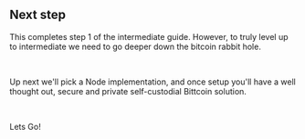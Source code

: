 ## Next step

This completes step 1 of the intermediate guide. However, to truly level up to intermediate we need to go deeper down the bitcoin rabbit hole.

&nbsp;

Up next we'll pick a Node implementation, and once setup you'll have a well thought out, secure and private self-custodial Bittcoin solution.

&nbsp;

Lets Go!
